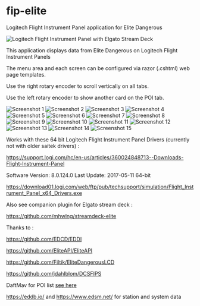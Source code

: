 # fip-elite
Logitech Flight Instrument Panel application for Elite Dangerous

![Logitech Flight Instrument Panel with Elgato Stream Deck](https://i.imgur.com/HTcbXx9.jpg)

This application displays data from Elite Dangerous on Logitech Flight Instrument Panels

The menu area and each screen can be configured via razor (.cshtml) web page templates.

Use the right rotary encoder to scroll vertically on all tabs.

Use the left rotary encoder to show another card on the POI tab.


![Screenshot 1](https://i.imgur.com/KA0iCcj.png)
![Screenshot 2](https://i.imgur.com/gmZVF4P.png)
![Screenshot 3](https://i.imgur.com/9xoj8d8.png)
![Screenshot 4](https://i.imgur.com/iJnHuOV.png)
![Screenshot 5](https://i.imgur.com/16pc2zo.png)
![Screenshot 6](https://i.imgur.com/z6gq2Ok.png)
![Screenshot 7](https://i.imgur.com/WJHBVIX.png)
![Screenshot 8](https://i.imgur.com/SaMQ2H2.png)
![Screenshot 9](https://i.imgur.com/dHuz0fq.png)
![Screenshot 10](https://i.imgur.com/5UatgrF.png)
![Screenshot 11](https://i.imgur.com/F2CjRWi.png)
![Screenshot 12](https://i.imgur.com/eS2OScl.png)
![Screenshot 13](https://i.imgur.com/iBhMo4L.png)
![Screenshot 14](https://i.imgur.com/Syp0t78.png)
![Screenshot 15](https://i.imgur.com/wFsMD4t.png)

Works with these 64 bit Logitech Flight Instrument Panel Drivers (currently not with older saitek drivers) :

https://support.logi.com/hc/en-us/articles/360024848713--Downloads-Flight-Instrument-Panel

Software Version: 8.0.124.0
Last Update: 2017-05-11
64-bit

https://download01.logi.com/web/ftp/pub/techsupport/simulation/Flight_Instrument_Panel_x64_Drivers.exe


Also see companion plugin for Elgato stream deck :

https://github.com/mhwlng/streamdeck-elite

Thanks to :

https://github.com/EDCD/EDDI

https://github.com/EliteAPI/EliteAPI

https://github.com/Filtik/EliteDangerousLCD

https://github.com/jdahlblom/DCSFIPS

DaftMav for POI list [see here](https://www.reddit.com/r/EliteDangerous/comments/9mfiug/edison_a_tool_which_helps_getting_to_planet/)

https://eddb.io/ and https://www.edsm.net/ for station and system data

